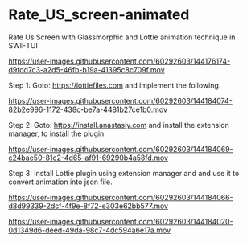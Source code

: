 # Rate_US_screen-animated
Rate Us Screen with Glassmorphic and Lottie animation technique in SWIFTUI

https://user-images.githubusercontent.com/60292603/144176174-d9fdd7c3-a2d5-46fb-b19a-41395c8c709f.mov

Step 1: Goto: https://lottiefiles.com and implement the following.

https://user-images.githubusercontent.com/60292603/144184074-82b2e996-1172-438c-be7a-4481b27ce1b0.mov

Step 2: Goto: https://install.anastasiy.com and install the extension manager, to install the plugin.


https://user-images.githubusercontent.com/60292603/144184069-c24bae50-81c2-4d65-af91-69290b4a58fd.mov

Step 3: Install Lottie plugin using extension manager and and use it to convert animation into json file.

https://user-images.githubusercontent.com/60292603/144184066-d8d99339-2dcf-4f9e-8f72-e303e62bb577.mov

https://user-images.githubusercontent.com/60292603/144184020-0d1349d6-deed-49da-98c7-4dc594a6e17a.mov
